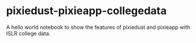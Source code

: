 # pixiedust-pixieapp-collegedata
A hello world notebook to show the features of pixiedust and pixieapp with ISLR college data.
